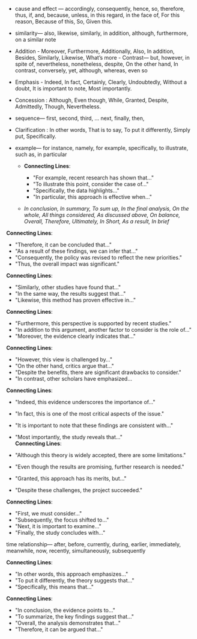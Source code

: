- cause and effect — accordingly, consequently, hence, so, therefore, thus, if, and, because, unless, in this regard, in the face of, For this reason, Because of this, So, Given this.
- similarity— also, likewise, similarly, in addition, although, furthermore, on a similar note
- Addition - Moreover, Furthermore, Additionally, Also, In addition, Besides, Similarly, Likewise, What’s more - Contrast— but, however, in spite of, nevertheless, nonetheless, despite, On the other hand, In contrast, conversely, yet, although, whereas, even so
    
- Emphasis - Indeed, In fact, Certainly, Clearly, Undoubtedly, Without a doubt, It is important to note, Most importantly.
- Concession : Although, Even though, While, Granted, Despite, Admittedly, Though, Nevertheless.
- sequence— first, second, third, ... next, finally, then,
- Clarification : In other words, That is to say, To put it differently, Simply put, Specifically.
- example— for instance, namely, for example, specifically, to illustrate, such as, in particular
    
    - **Connecting Lines**:
        
        - "For example, recent research has shown that…"
        - "To illustrate this point, consider the case of…"
        - "Specifically, the data highlights…"
        - "In particular, this approach is effective when…"
      
     - _In conclusion, In summary, To sum up, In the final analysis, On the whole, All things considered, As discussed above, On balance, Overall, Therefore, Ultimately, In Short, As a result, In brief_

**Connecting Lines**:

- "Therefore, it can be concluded that…"
- "As a result of these findings, we can infer that…"
- "Consequently, the policy was revised to reflect the new priorities."
- "Thus, the overall impact was significant."
 
**Connecting Lines**:

- "Similarly, other studies have found that…"
- "In the same way, the results suggest that…"
- "Likewise, this method has proven effective in…"
 
**Connecting Lines**:

- "Furthermore, this perspective is supported by recent studies."
- "In addition to this argument, another factor to consider is the role of…"
- "Moreover, the evidence clearly indicates that…"
 
**Connecting Lines**:

- "However, this view is challenged by…"
- "On the other hand, critics argue that…"
- "Despite the benefits, there are significant drawbacks to consider."
- "In contrast, other scholars have emphasized…

**Connecting Lines**:

- "Indeed, this evidence underscores the importance of…"
- "In fact, this is one of the most critical aspects of the issue."
- "It is important to note that these findings are consistent with…"
- "Most importantly, the study reveals that…"  
**Connecting Lines**:

- "Although this theory is widely accepted, there are some limitations."
- "Even though the results are promising, further research is needed."
- "Granted, this approach has its merits, but…"
- "Despite these challenges, the project succeeded."
 
**Connecting Lines**:

- "First, we must consider…"
- "Subsequently, the focus shifted to…"
- "Next, it is important to examine…"
- "Finally, the study concludes with…"
   

time relationship— after, before, currently, during, earlier, immediately, meanwhile, now, recently, simultaneously, subsequently
 
**Connecting Lines**:

- "In other words, this approach emphasizes…"
- "To put it differently, the theory suggests that…"
- "Specifically, this means that…"
      

**Connecting Lines**:

- "In conclusion, the evidence points to…"
- "To summarize, the key findings suggest that…"
- "Overall, the analysis demonstrates that…"
- "Therefore, it can be argued that…"